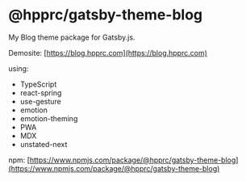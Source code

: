# @hpprc/gatsby-theme-blog

My Blog theme package for Gatsby.js.

Demosite: [https://blog.hpprc.com](https://blog.hpprc.com)

using:
- TypeScript
- react-spring
- use-gesture
- emotion
- emotion-theming
- PWA
- MDX
- unstated-next

npm: [https://www.npmjs.com/package/@hpprc/gatsby-theme-blog](https://www.npmjs.com/package/@hpprc/gatsby-theme-blog)